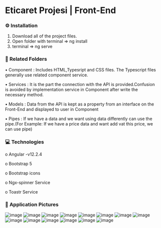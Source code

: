# Eticaret Projesi | Front-End

### :gear: **Installation** 

1. Download all of the project files.
2. Open folder with terminal => ng install 
3. terminal => ng serve 


### :open_file_folder: **Related Folders**

•	Component : Includes HTML,Typesript and CSS files. The Typescript files generally use related component service.

•	Services : It is the part the connection with the API is provided.Confusion is avoided by implementation service in Component after write the necessary method.

•	Models : Data from the API is kept as a property from an interface on the Front-End and displayed to user in Component

•	Pipes : If we have a data and we want using data differently can use the pipe.(For Example: If we have a price data and want add vat this price, we can use pipe)

### :computer: **Technologies** 

o	Angular -v12.2.4

o	Bootstrap 5

o	Bootstrap icons

o	Ngx-spinner Service

o	Toastr Service

### :floppy_disk: **Application Pictures**
![image](https://user-images.githubusercontent.com/109723263/196983226-841f4f15-442b-43d7-abb9-55d15dec8111.png)
![image](https://user-images.githubusercontent.com/109723263/196983253-b8edb910-2ca7-4c57-9b82-09fe5b5fae5a.png)
![image](https://user-images.githubusercontent.com/109723263/196983295-7762830a-da06-40d8-91b0-d7f74d8d2a1b.png)
![image](https://user-images.githubusercontent.com/109723263/196983314-9784a316-8696-4605-a352-4929cba8b802.png)
![image](https://user-images.githubusercontent.com/109723263/196983384-6b9fc5a9-bd9b-4cb3-8666-a300a4ff3932.png)
![image](https://user-images.githubusercontent.com/109723263/196983429-e387b2a3-0dca-4488-bf74-10ead6c24610.png)
![image](https://user-images.githubusercontent.com/109723263/196983449-c91b3cf1-1b4b-4b9b-8a31-56b2b44ee2cf.png)
![image](https://user-images.githubusercontent.com/109723263/196983843-f19e6253-b298-4a94-a4ec-4f8c989cc24c.png)
![image](https://user-images.githubusercontent.com/109723263/196983891-e408c491-3834-4d9c-a644-878680977ccc.png)
![image](https://user-images.githubusercontent.com/109723263/196986850-e88825d8-f68d-45f1-b7b2-6be9530cd3b0.png)
![image](https://user-images.githubusercontent.com/109723263/196986875-93559c6b-3fbe-4672-b98b-4947fc508e75.png)
![image](https://user-images.githubusercontent.com/109723263/196986907-8e8d62d2-9ae3-4e9d-8284-0043e4f65360.png)
![image](https://user-images.githubusercontent.com/109723263/196986930-d9f0520a-9840-4c79-a8d8-d2d33425c591.png)
![image](https://user-images.githubusercontent.com/109723263/196986955-aed4c6a5-5036-4468-9920-d372e9d1ea8b.png)



